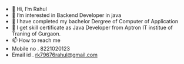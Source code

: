 - 👋 Hi, I’m  Rahul
- 👀 I’m interested in Backend Developer in java
- 🌱 I have completed my bachelor Dergree of Computer of Application 
- 💞️ I get skill certificate as Java Developer from Aptron IT institue of Traning of Gurgaon.
- 📫 How to reach me
- Mobile no . 8221020123
- Email id .  rk79676rahul@gmail.com

